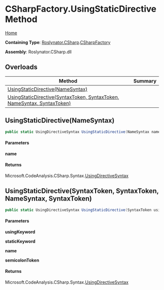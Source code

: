 # CSharpFactory\.UsingStaticDirective Method

[Home](../../../../README.md)

**Containing Type**: [Roslynator.CSharp](../../README.md)\.[CSharpFactory](../README.md)

**Assembly**: Roslynator\.CSharp\.dll

## Overloads

| Method | Summary |
| ------ | ------- |
| [UsingStaticDirective(NameSyntax)](#Roslynator_CSharp_CSharpFactory_UsingStaticDirective_Microsoft_CodeAnalysis_CSharp_Syntax_NameSyntax_) | |
| [UsingStaticDirective(SyntaxToken, SyntaxToken, NameSyntax, SyntaxToken)](#Roslynator_CSharp_CSharpFactory_UsingStaticDirective_Microsoft_CodeAnalysis_SyntaxToken_Microsoft_CodeAnalysis_SyntaxToken_Microsoft_CodeAnalysis_CSharp_Syntax_NameSyntax_Microsoft_CodeAnalysis_SyntaxToken_) | |

## UsingStaticDirective\(NameSyntax\)<a name="Roslynator_CSharp_CSharpFactory_UsingStaticDirective_Microsoft_CodeAnalysis_CSharp_Syntax_NameSyntax_"></a>

```csharp
public static UsingDirectiveSyntax UsingStaticDirective(NameSyntax name)
```

#### Parameters

**name**



#### Returns

Microsoft\.CodeAnalysis\.CSharp\.Syntax\.[UsingDirectiveSyntax](https://docs.microsoft.com/en-us/dotnet/api/microsoft.codeanalysis.csharp.syntax.usingdirectivesyntax)

## UsingStaticDirective\(SyntaxToken, SyntaxToken, NameSyntax, SyntaxToken\)<a name="Roslynator_CSharp_CSharpFactory_UsingStaticDirective_Microsoft_CodeAnalysis_SyntaxToken_Microsoft_CodeAnalysis_SyntaxToken_Microsoft_CodeAnalysis_CSharp_Syntax_NameSyntax_Microsoft_CodeAnalysis_SyntaxToken_"></a>

```csharp
public static UsingDirectiveSyntax UsingStaticDirective(SyntaxToken usingKeyword, SyntaxToken staticKeyword, NameSyntax name, SyntaxToken semicolonToken)
```

#### Parameters

**usingKeyword**



**staticKeyword**



**name**



**semicolonToken**



#### Returns

Microsoft\.CodeAnalysis\.CSharp\.Syntax\.[UsingDirectiveSyntax](https://docs.microsoft.com/en-us/dotnet/api/microsoft.codeanalysis.csharp.syntax.usingdirectivesyntax)

